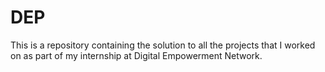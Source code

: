 # DEP
This is a repository containing the solution to all the projects that I worked on as part of my internship at Digital Empowerment Network.
